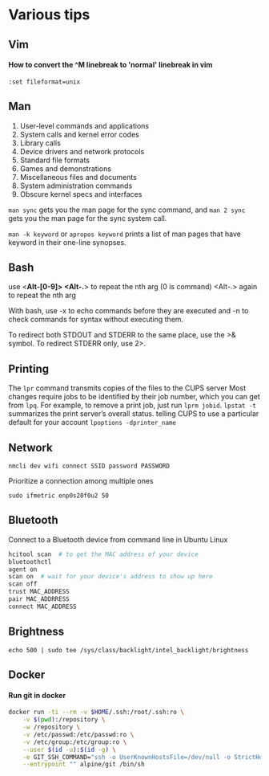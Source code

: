 # Various tips

## Vim

#### How to convert the ^M linebreak to 'normal' linebreak in vim

```vim
:set fileformat=unix
```

## Man

1. User-level commands and applications
2. System calls and kernel error codes
3. Library calls
4. Device drivers and network protocols
5. Standard file formats
6. Games and demonstrations
7. Miscellaneous files and documents
8. System administration commands
9. Obscure kernel specs and interfaces

`man sync` gets you the man page for the sync command, and `man 2 sync` gets you the man page for the sync system call.

`man -k keyword` or `apropos keyword` prints a list of man pages that have keyword in their one-line synopses.

## Bash

use <**Alt-\[0-9]> \<Alt-.**> to repeat the nth arg (0 is command) \<Alt-.> again to repeat the nth arg

With bash, use -x to echo commands before they are executed and -n to check commands for syntax without executing them.

To redirect both STDOUT and STDERR to the same place, use the >& symbol. To redirect STDERR only, use 2>.

## Printing

The `lpr` command transmits copies of the files to the CUPS server Most changes require jobs to be identified by their job number, which you can get from `lpq`. For example, to remove a print job, just run `lprm jobid`. `lpstat -t` summarizes the print server’s overall status. telling CUPS to use a particular default for your account `lpoptions -dprinter_name`

## Network

```shell
nmcli dev wifi connect SSID password PASSWORD
```

Prioritize a connection among multiple ones

```shell
sudo ifmetric enp0s20f0u2 50
```

## Bluetooth

Connect to a Bluetooth device from command line in Ubuntu Linux

```bash
hcitool scan  # to get the MAC address of your device
bluetoothctl
agent on
scan on  # wait for your device's address to show up here
scan off
trust MAC_ADDRESS
pair MAC_ADDRRESS
connect MAC_ADDRESS
```

## Brightness

```shell
echo 500 | sudo tee /sys/class/backlight/intel_backlight/brightness
```

## Docker

#### **Run git in docker**

```bash
docker run -ti --rm -v $HOME/.ssh:/root/.ssh:ro \
    -v $(pwd):/repository \
    -w /repository \
    -v /etc/passwd:/etc/passwd:ro \
    -v /etc/group:/etc/group:ro \
    --user $(id -u):$(id -g) \
    -e GIT_SSH_COMMAND="ssh -o UserKnownHostsFile=/dev/null -o StrictHostKeyChecking=no" \
    --entrypoint "" alpine/git /bin/sh
```
